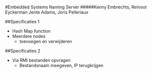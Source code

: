 #Embedded Systems Naming Server
#####Kenny Embrechts, Reinout Eyckerman Jente Adams, Joris Pelleriaux

##Specificaties 1
- Hash Map function
- Meerdere nodes
	- toevoegen en verwijderen


##Specificaties 2
- Via RMI bestanden opvragen
	- Bestandsnaam meegeven, IP terugkrijgen